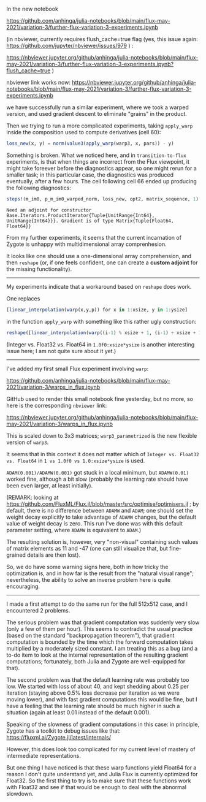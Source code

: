 In the new notebook

https://github.com/anhinga/julia-notebooks/blob/main/flux-may-2021/variation-3/further-flux-variation-3-experiments.ipynb

(in nbviewer, currently requires flush_cache=true flag (yes, this issue again: https://github.com/jupyter/nbviewer/issues/979 ) :

https://nbviewer.jupyter.org/github/anhinga/julia-notebooks/blob/main/flux-may-2021/variation-3/further-flux-variation-3-experiments.ipynb?flush_cache=true )

nbviewer link works now: https://nbviewer.jupyter.org/github/anhinga/julia-notebooks/blob/main/flux-may-2021/variation-3/further-flux-variation-3-experiments.ipynb

we have successfully run a similar experiment, where we took a warped version, and used gradient descent to eliminate
"grains" in the product.

Then we trying to run a more complicated experiments, taking `apply_warp` inside the composition used to compute derivatives (cell 60):

```julia
loss_new(x, y) = norm(value3(apply_warp(warp3, x, pars)) - y)
```

Something is broken. What we noticed here, and in `transition-to-flux` experiments, is that when things are incorrect from the Flux viewpoint, 
it might take foreever before the diagnostics appear, so one might rerun for a smaller task; in this particular case, the diagnostics was
produced eventually, after a few hours. The cell following cell 66 ended up producing the following diagnostics:

```julia
steps!(m_im0, p_m_im0_warped_norm, loss_new, opt2, matrix_sequence, 1)
```
```
Need an adjoint for constructor Base.Iterators.ProductIterator{Tuple{UnitRange{Int64}, UnitRange{Int64}}}. Gradient is of type Matrix{Tuple{Float64, Float64}}
```

From my further experiments, it seems that the current incarnation of Zygote is unhappy with multidimensional array comprenhesion.

It looks like one should use a one-dimensional array comprehension, and then `reshape` (or, if one feels confident, one can create
a **custom adjoint** for the missing functionality).

---

My experiments indicate that a workaround based on `reshape` does work.

One replaces

```julia
[linear_interpolation(warp(x,y,p)) for x in 1:xsize, y in 1:ysize]
```

in the function `apply_warp` with something like this rather ugly construction:

```julia
reshape([linear_interpolation(warp((i-1) % xsize + 1, (i-1) ÷ xsize + 1, p)) for i in 1.0f0:xsize*ysize], xsize, ysize)
```

(Integer vs. Float32 vs. Float64 in `1.0f0:xsize*ysize` is another interesting issue here; I am not quite sure about it yet.)

---

I've added my first small Flux experiment involving `warp`:

https://github.com/anhinga/julia-notebooks/blob/main/flux-may-2021/variation-3/warps_in_flux.ipynb

GitHub used to render this small notebook fine yesterday, but no more, so here is the corresponding `nbviewer` link:

https://nbviewer.jupyter.org/github/anhinga/julia-notebooks/blob/main/flux-may-2021/variation-3/warps_in_flux.ipynb

This is scaled down to 3x3 matrices; `warp3_parametrized` is the new flexible version of `warp3`.

It seems that in this context it does not matter which of `Integer vs. Float32 vs. Float64` in `1 vs 1.0f0 vs 1.0:xsize*ysize` is used.

`ADAM(0.001)/ADAMW(0.001)` got stuck in a local minimum, but `ADAMW(0.01)` worked fine, although a bit slow
(probably the learning rate should have been even larger, at least initially).

(REMARK: looking at https://github.com/FluxML/Flux.jl/blob/master/src/optimise/optimisers.jl ;
by default, there is no difference between `ADAMW` and `ADAM`; one should set the weight decay explicitly
to take advantage of `ADAMW` changes, but the default value of weight decay is zero. This run I've done
was with this default parameter setting, where `ADAMW` is equivalent to `ADAM`.)

The resulting solution is, however, very "non-visual" containing such values of matrix elements as 11 and -47
(one can still visualize that, but fine-grained details are then lost).

So, we do have some warning signs here, both in how tricky the optimization is, and in how far is the result
from the "natural visual range"; nevertheless, the ability to solve an inverse problem here is quite
encouraging.

---

I made a first attempt to do the same run for the full 512x512 case, and I encountered 2 problems.

The serious problem was that gradient computation was suddenly very slow (only a few of them per hour).
This seems to contradict the usual practice (based on the standard "backpropagation theorem"), that
gradient computation is bounded by the time which the forward computation takes multiplied by a moderately sized
constant. I am treating this as a bug (and a to-do item to look at the internal representation of
the resulting gradient computations; fortunately, both Julia and Zygote are well-equipped for that).

The second problem was that the default learning rate was probably too low. We started with loss
of about 40, and kept shedding about 0.25 per iteration (staying above 0.5% loss decrease per iteration
as we were moving lower), and with fast gradient computations this would be fine, but I have a feeling
that the learning rate should be much higher in such a situation (again at least 0.01 instead of the
default 0.001).

Speaking of the slowness of gradient computations in this case: in principle, Zygote has a toolkit
to debug issues like that: https://fluxml.ai/Zygote.jl/latest/internals/

However, this does look too complicated for my current level of mastery of intermediate representations.

But one thing I have noticed is that these warp functions yield Float64 for a reason I don't quite understand
yet, and Julia Flux is currently optimized for Float32. So the first thing to try is to make sure that
these functions work with Float32 and see if that would be enough to deal with the abnormal slowdown.
